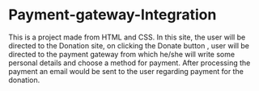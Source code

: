 # Payment-gateway-Integration
This is a project made from HTML and CSS. In this site, the user will be directed to the Donation site, on clicking the Donate button , user will be directed to the payment gateway from which he/she will write some personal details and choose a method for payment. After processing the payment an email would be sent to the user regarding payment for the donation.
